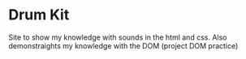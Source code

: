 # Drum Kit

Site to show my knowledge with sounds in the html and css.
Also demonstraights my knowledge with the DOM (project DOM practice)
